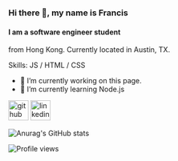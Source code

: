 ### Hi there 👋, my name is Francis
#### I am a software engineer student
from Hong Kong. Currently located in Austin, TX.


Skills: JS / HTML / CSS

- 🔭 I’m currently working on this page. 
- 🌱 I’m currently learning Node.js 


[<img src='https://cdn.jsdelivr.net/npm/simple-icons@3.0.1/icons/github.svg' alt='github' height='40'>](https://github.com/francis816)  [<img src='https://cdn.jsdelivr.net/npm/simple-icons@3.0.1/icons/linkedin.svg' alt='linkedin' height='40'>](https://www.linkedin.com/in/cph816/)  

![Anurag's GitHub stats](https://github-readme-stats.vercel.app/api?username=francis816&show_icons=true&theme=radical)

![Profile views](https://gpvc.arturio.dev/francis816)  
